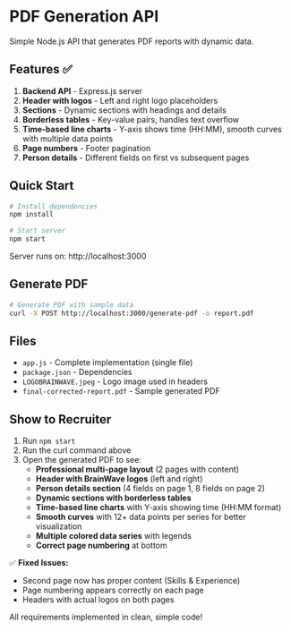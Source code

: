 # PDF Generation API

Simple Node.js API that generates PDF reports with dynamic data.

## Features ✅

1. **Backend API** - Express.js server
2. **Header with logos** - Left and right logo placeholders  
3. **Sections** - Dynamic sections with headings and details
4. **Borderless tables** - Key-value pairs, handles text overflow
5. **Time-based line charts** - Y-axis shows time (HH:MM), smooth curves with multiple data points
6. **Page numbers** - Footer pagination
7. **Person details** - Different fields on first vs subsequent pages

## Quick Start

```bash
# Install dependencies
npm install

# Start server
npm start
```

Server runs on: http://localhost:3000

## Generate PDF

```bash
# Generate PDF with sample data
curl -X POST http://localhost:3000/generate-pdf -o report.pdf
```

## Files

- `app.js` - Complete implementation (single file)
- `package.json` - Dependencies  
- `LOGOBRAINWAVE.jpeg` - Logo image used in headers
- `final-corrected-report.pdf` - Sample generated PDF

## Show to Recruiter

1. Run `npm start` 
2. Run the curl command above
3. Open the generated PDF to see:
   - **Professional multi-page layout** (2 pages with content)
   - **Header with BrainWave logos** (left and right)
   - **Person details section** (4 fields on page 1, 8 fields on page 2)
   - **Dynamic sections with borderless tables**
   - **Time-based line charts** with Y-axis showing time (HH:MM format)
   - **Smooth curves** with 12+ data points per series for better visualization
   - **Multiple colored data series** with legends
   - **Correct page numbering** at bottom

✅ **Fixed Issues:**
- Second page now has proper content (Skills & Experience)
- Page numbering appears correctly on each page
- Headers with actual logos on both pages

All requirements implemented in clean, simple code! 
